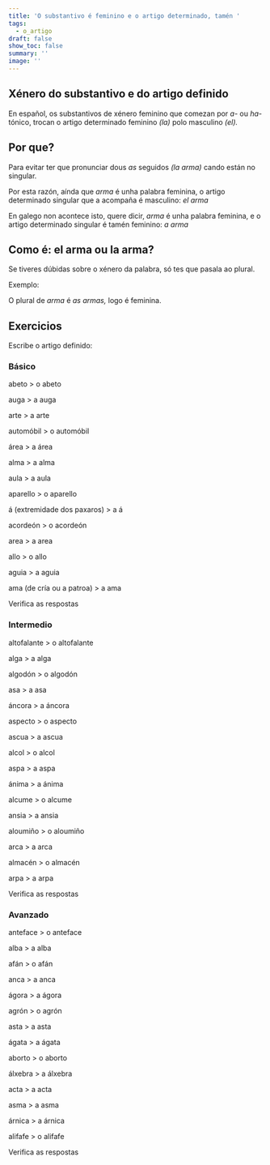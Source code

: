 ```yaml
---
title: 'O substantivo é feminino e o artigo determinado, tamén '
tags:
  - o_artigo
draft: false
show_toc: false
summary: ''
image: ''
---
```

## Xénero do substantivo e do artigo definido

En español, os substantivos de xénero feminino que comezan por *a-* ou *ha-* tónico, trocan o artigo determinado feminino *(la)* polo masculino *(el).* 

## Por que?

Para evitar ter que pronunciar dous *as* seguidos *(la arma)* cando están no singular. 

Por esta razón, aínda que *arma* é unha palabra feminina, o artigo determinado singular que a acompaña é masculino: *el arma*

En galego non acontece isto, quere dicir, *arma* é unha palabra feminina, e o artigo determinado singular é tamén feminino: *a arma*

## Como é: el arma ou la arma?

Se tiveres dúbidas sobre o xénero da palabra, só tes que pasala ao plural.

Exemplo:

O plural de *arma* é *as armas,* logo é feminina.

## Exercicios

Escribe o artigo definido:

### Básico

abeto > <e-answer> o </e-answer> abeto

auga > <e-answer> a </e-answer> auga 

arte > <e-answer> a </e-answer> arte

automóbil > <e-answer> o </e-answer> automóbil 

área > <e-answer> a </e-answer> área

alma > <e-answer> a </e-answer> alma

aula > <e-answer> a </e-answer> aula 

aparello > <e-answer> o </e-answer> aparello 

á (extremidade dos paxaros) > <e-answer> a </e-answer> á 

acordeón > <e-answer> o </e-answer> acordeón 

area > <e-answer> a </e-answer> area

allo > <e-answer> o </e-answer> allo

aguia > <e-answer> a </e-answer> aguia

ama (de cría ou a patroa) > <e-answer> a </e-answer> ama

<e-validate>Verifica as respostas</e-validate>

### Intermedio

altofalante > <e-answer> o </e-answer> altofalante

alga > <e-answer> a </e-answer> alga

algodón > <e-answer> o </e-answer> algodón

asa > <e-answer> a </e-answer> asa 

áncora > <e-answer> a </e-answer> áncora

aspecto > <e-answer> o </e-answer> aspecto

ascua > <e-answer> a </e-answer> ascua 

alcol > <e-answer> o </e-answer> alcol

aspa > <e-answer> a </e-answer> aspa 

ánima > <e-answer> a </e-answer> ánima

alcume > <e-answer> o </e-answer> alcume

ansia > <e-answer> a </e-answer> ansia

aloumiño > <e-answer> o </e-answer> aloumiño

arca > <e-answer> a </e-answer> arca

almacén > <e-answer> o </e-answer> almacén

arpa > <e-answer> a </e-answer> arpa

<e-validate>Verifica as respostas</e-validate>

### Avanzado

anteface > <e-answer> o </e-answer> anteface

alba > <e-answer> a </e-answer> alba

afán > <e-answer> o </e-answer> afán

anca > <e-answer> a </e-answer> anca

ágora > <e-answer> a </e-answer> ágora

agrón > <e-answer> o </e-answer> agrón

asta > <e-answer> a </e-answer> asta

ágata > <e-answer> a </e-answer> ágata

aborto > <e-answer> o </e-answer> aborto 

álxebra > <e-answer> a </e-answer> álxebra

acta > <e-answer> a </e-answer> acta

asma > <e-answer> a </e-answer> asma

árnica > <e-answer> a </e-answer> árnica

alifafe > <e-answer> o </e-answer> alifafe

<e-validate>Verifica as respostas</e-validate>
